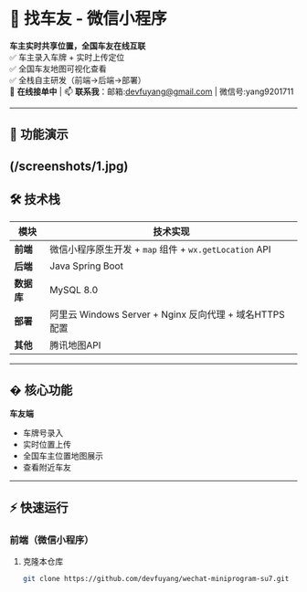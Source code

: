# 🚗 找车友 - 微信小程序

**车主实时共享位置，全国车友在线互联**  
✅ 车主录入车牌 + 实时上传定位  
✅ 全国车友地图可视化查看  
✅ 全栈自主研发（前端→后端→部署）  
🔧 **在线接单中** | 📫 **联系我**：邮箱:devfuyang@gmail.com | 微信号:yang9201711

---

## 🌟 功能演示
(/screenshots/1.jpg)
---

## 🛠️ 技术栈
| 模块         | 技术实现                                                                                     |
|--------------|-------------------------------------------------------------------------------------------|
| **前端**     | 微信小程序原生开发 + `map` 组件 + `wx.getLocation` API                                      |
| **后端**     | Java Spring Boot                                                                           |
| **数据库**   | MySQL 8.0                                                                                  |
| **部署**     | 阿里云 Windows Server + Nginx 反向代理 + 域名HTTPS配置                                      |
| **其他**     | 腾讯地图API                                                                                 |

---

## � 核心功能
  **车友端**
   - 车牌号录入 
   - 实时位置上传
   - 全国车主位置地图展示  
   - 查看附近车友
---

## ⚡ 快速运行
### 前端（微信小程序）
1. 克隆本仓库  
   ```bash
   git clone https://github.com/devfuyang/wechat-miniprogram-su7.git

